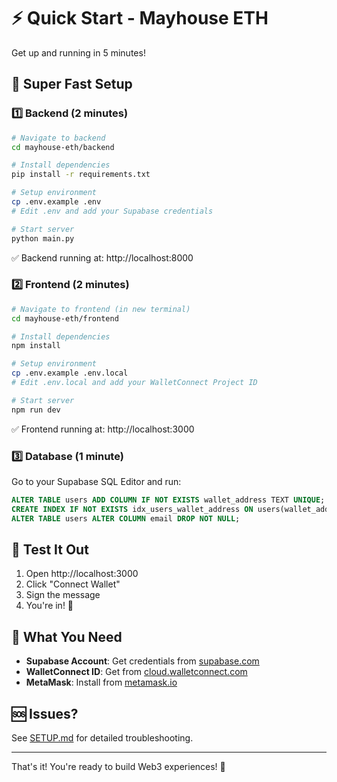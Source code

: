 # ⚡ Quick Start - Mayhouse ETH

Get up and running in 5 minutes!

## 🚀 Super Fast Setup

### 1️⃣ Backend (2 minutes)

```bash
# Navigate to backend
cd mayhouse-eth/backend

# Install dependencies
pip install -r requirements.txt

# Setup environment
cp .env.example .env
# Edit .env and add your Supabase credentials

# Start server
python main.py
```

✅ Backend running at: http://localhost:8000

### 2️⃣ Frontend (2 minutes)

```bash
# Navigate to frontend (in new terminal)
cd mayhouse-eth/frontend

# Install dependencies
npm install

# Setup environment
cp .env.example .env.local
# Edit .env.local and add your WalletConnect Project ID

# Start server
npm run dev
```

✅ Frontend running at: http://localhost:3000

### 3️⃣ Database (1 minute)

Go to your Supabase SQL Editor and run:

```sql
ALTER TABLE users ADD COLUMN IF NOT EXISTS wallet_address TEXT UNIQUE;
CREATE INDEX IF NOT EXISTS idx_users_wallet_address ON users(wallet_address);
ALTER TABLE users ALTER COLUMN email DROP NOT NULL;
```

## 🎯 Test It Out

1. Open http://localhost:3000
2. Click "Connect Wallet"
3. Sign the message
4. You're in! 🎉

## 📝 What You Need

- **Supabase Account**: Get credentials from [supabase.com](https://supabase.com)
- **WalletConnect ID**: Get from [cloud.walletconnect.com](https://cloud.walletconnect.com)
- **MetaMask**: Install from [metamask.io](https://metamask.io)

## 🆘 Issues?

See [SETUP.md](./SETUP.md) for detailed troubleshooting.

---

That's it! You're ready to build Web3 experiences! 🚀

